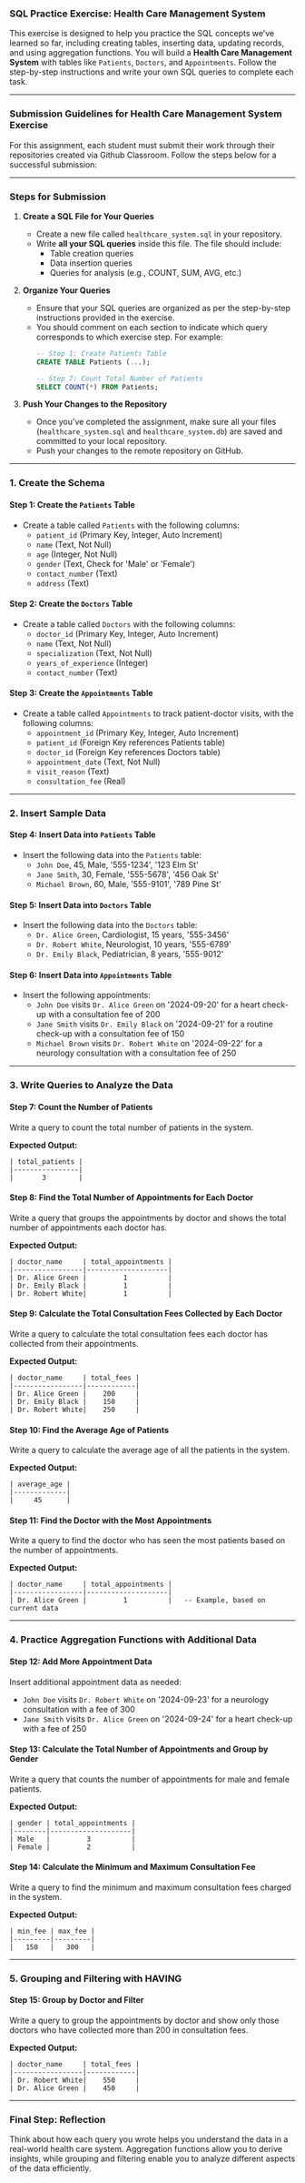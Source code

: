 ### **SQL Practice Exercise: Health Care Management System**

This exercise is designed to help you practice the SQL concepts we’ve learned so far, including creating tables, inserting data, updating records, and using aggregation functions. You will build a **Health Care Management System** with tables like `Patients`, `Doctors`, and `Appointments`. Follow the step-by-step instructions and write your own SQL queries to complete each task.

---

### **Submission Guidelines for Health Care Management System Exercise**

For this assignment, each student must submit their work through their repositories created via Github Classroom. Follow the steps below for a successful submission:

---

### **Steps for Submission**

1. **Create a SQL File for Your Queries**
   - Create a new file called `healthcare_system.sql` in your repository.
   - Write **all your SQL queries** inside this file. The file should include:
     - Table creation queries
     - Data insertion queries
     - Queries for analysis (e.g., COUNT, SUM, AVG, etc.)

2. **Organize Your Queries**
   - Ensure that your SQL queries are organized as per the step-by-step instructions provided in the exercise.
   - You should comment on each section to indicate which query corresponds to which exercise step. For example:
     ```sql
     -- Step 1: Create Patients Table
     CREATE TABLE Patients (...);

     -- Step 7: Count Total Number of Patients
     SELECT COUNT(*) FROM Patients;
     ```

4. **Push Your Changes to the Repository**
   - Once you've completed the assignment, make sure all your files (`healthcare_system.sql` and `healthcare_system.db`) are saved and committed to your local repository.
   - Push your changes to the remote repository on GitHub.
---

### **1. Create the Schema**

#### **Step 1: Create the `Patients` Table**

- Create a table called `Patients` with the following columns:
  - `patient_id` (Primary Key, Integer, Auto Increment)
  - `name` (Text, Not Null)
  - `age` (Integer, Not Null)
  - `gender` (Text, Check for 'Male' or 'Female')
  - `contact_number` (Text)
  - `address` (Text)

#### **Step 2: Create the `Doctors` Table**

- Create a table called `Doctors` with the following columns:
  - `doctor_id` (Primary Key, Integer, Auto Increment)
  - `name` (Text, Not Null)
  - `specialization` (Text, Not Null)
  - `years_of_experience` (Integer)
  - `contact_number` (Text)

#### **Step 3: Create the `Appointments` Table**

- Create a table called `Appointments` to track patient-doctor visits, with the following columns:
  - `appointment_id` (Primary Key, Integer, Auto Increment)
  - `patient_id` (Foreign Key references Patients table)
  - `doctor_id` (Foreign Key references Doctors table)
  - `appointment_date` (Text, Not Null)
  - `visit_reason` (Text)
  - `consultation_fee` (Real)

---

### **2. Insert Sample Data**

#### **Step 4: Insert Data into `Patients` Table**

- Insert the following data into the `Patients` table:
  - `John Doe`, 45, Male, '555-1234', '123 Elm St'
  - `Jane Smith`, 30, Female, '555-5678', '456 Oak St'
  - `Michael Brown`, 60, Male, '555-9101', '789 Pine St'

#### **Step 5: Insert Data into `Doctors` Table**

- Insert the following data into the `Doctors` table:
  - `Dr. Alice Green`, Cardiologist, 15 years, '555-3456'
  - `Dr. Robert White`, Neurologist, 10 years, '555-6789'
  - `Dr. Emily Black`, Pediatrician, 8 years, '555-9012'

#### **Step 6: Insert Data into `Appointments` Table**

- Insert the following appointments:
  - `John Doe` visits `Dr. Alice Green` on '2024-09-20' for a heart check-up with a consultation fee of 200
  - `Jane Smith` visits `Dr. Emily Black` on '2024-09-21' for a routine check-up with a consultation fee of 150
  - `Michael Brown` visits `Dr. Robert White` on '2024-09-22' for a neurology consultation with a consultation fee of 250

---

### **3. Write Queries to Analyze the Data**

#### **Step 7: Count the Number of Patients**

Write a query to count the total number of patients in the system.

**Expected Output:**
```
| total_patients |
|----------------|
|       3        |
```

#### **Step 8: Find the Total Number of Appointments for Each Doctor**

Write a query that groups the appointments by doctor and shows the total number of appointments each doctor has.

**Expected Output:**
```
| doctor_name     | total_appointments |
|-----------------|--------------------|
| Dr. Alice Green |         1          |
| Dr. Emily Black |         1          |
| Dr. Robert White|         1          |
```

#### **Step 9: Calculate the Total Consultation Fees Collected by Each Doctor**

Write a query to calculate the total consultation fees each doctor has collected from their appointments.

**Expected Output:**
```
| doctor_name     | total_fees |
|-----------------|------------|
| Dr. Alice Green |    200     |
| Dr. Emily Black |    150     |
| Dr. Robert White|    250     |
```

#### **Step 10: Find the Average Age of Patients**

Write a query to calculate the average age of all the patients in the system.

**Expected Output:**
```
| average_age |
|-------------|
|     45      |
```

#### **Step 11: Find the Doctor with the Most Appointments**

Write a query to find the doctor who has seen the most patients based on the number of appointments.

**Expected Output:**
```
| doctor_name     | total_appointments |
|-----------------|--------------------|
| Dr. Alice Green |         1          |   -- Example, based on current data
```

---

### **4. Practice Aggregation Functions with Additional Data**

#### **Step 12: Add More Appointment Data**

Insert additional appointment data as needed:
  - `John Doe` visits `Dr. Robert White` on '2024-09-23' for a neurology consultation with a fee of 300
  - `Jane Smith` visits `Dr. Alice Green` on '2024-09-24' for a heart check-up with a fee of 250

#### **Step 13: Calculate the Total Number of Appointments and Group by Gender**

Write a query that counts the number of appointments for male and female patients.

**Expected Output:**
```
| gender | total_appointments |
|--------|--------------------|
| Male   |         3          |
| Female |         2          |
```

#### **Step 14: Calculate the Minimum and Maximum Consultation Fee**

Write a query to find the minimum and maximum consultation fees charged in the system.

**Expected Output:**
```
| min_fee | max_fee |
|---------|---------|
|   150   |   300   |
```

---

### **5. Grouping and Filtering with HAVING**

#### **Step 15: Group by Doctor and Filter**

Write a query to group the appointments by doctor and show only those doctors who have collected more than 200 in consultation fees.

**Expected Output:**
```
| doctor_name     | total_fees |
|-----------------|------------|
| Dr. Robert White|    550     |
| Dr. Alice Green |    450     |
```

---

### **Final Step: Reflection**

Think about how each query you wrote helps you understand the data in a real-world health care system. Aggregation functions allow you to derive insights, while grouping and filtering enable you to analyze different aspects of the data efficiently.
